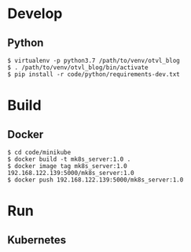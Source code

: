 # Develop

## Python

    $ virtualenv -p python3.7 /path/to/venv/otvl_blog
    $ . /path/to/venv/otvl_blog/bin/activate
    $ pip install -r code/python/requirements-dev.txt

# Build

## Docker

    $ cd code/minikube
    $ docker build -t mk8s_server:1.0 .
    $ docker image tag mk8s_server:1.0 192.168.122.139:5000/mk8s_server:1.0
    $ docker push 192.168.122.139:5000/mk8s_server:1.0

# Run

## Kubernetes

